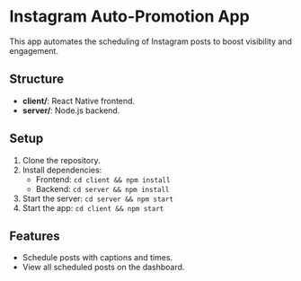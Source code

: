 # Instagram Auto-Promotion App

This app automates the scheduling of Instagram posts to boost visibility and engagement.

## Structure

- **client/**: React Native frontend.
- **server/**: Node.js backend.

## Setup

1. Clone the repository.
2. Install dependencies:
   - Frontend: `cd client && npm install`
   - Backend: `cd server && npm install`
3. Start the server: `cd server && npm start`
4. Start the app: `cd client && npm start`

## Features

- Schedule posts with captions and times.
- View all scheduled posts on the dashboard.
